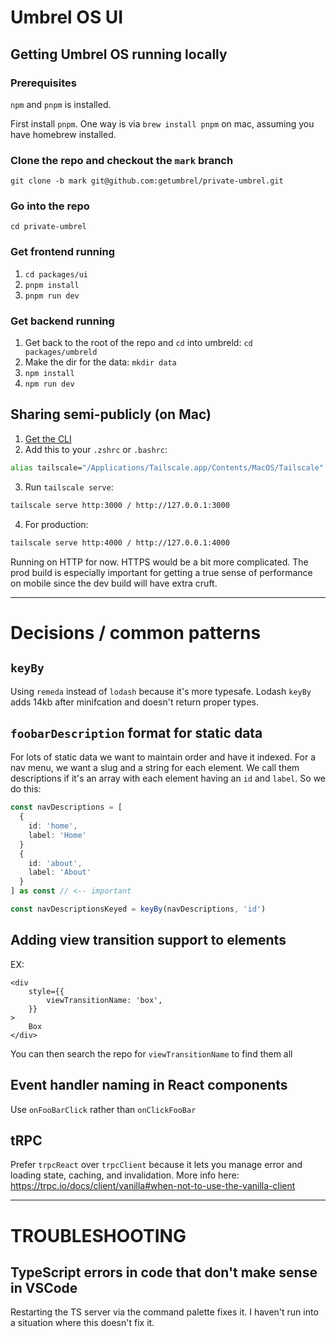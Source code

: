 # Umbrel OS UI

## Getting Umbrel OS running locally

### Prerequisites

`npm` and `pnpm` is installed.

First install `pnpm`. One way is via `brew install pnpm` on mac, assuming you have homebrew installed.

### Clone the repo and checkout the `mark` branch

`git clone -b mark git@github.com:getumbrel/private-umbrel.git`

### Go into the repo

`cd private-umbrel`

### Get frontend running

1. `cd packages/ui`
1. `pnpm install`
1. `pnpm run dev`

### Get backend running

1. Get back to the root of the repo and `cd` into umbreld: `cd packages/umbreld`
1. Make the dir for the data: `mkdir data`
1. `npm install`
1. `npm run dev`

## Sharing semi-publicly (on Mac)

1. [Get the CLI](https://tailscale.com/kb/1080/cli/#using-the-cli)
2. Add this to your `.zshrc` or `.bashrc`:

```sh
alias tailscale="/Applications/Tailscale.app/Contents/MacOS/Tailscale"
```

3. Run `tailscale serve`:

```sh
tailscale serve http:3000 / http://127.0.0.1:3000
```

4. For production:

```sh
tailscale serve http:4000 / http://127.0.0.1:4000
```

Running on HTTP for now. HTTPS would be a bit more complicated. The prod build is especially important for getting a true sense of performance on mobile since the dev build will have extra cruft.

---

# Decisions / common patterns

## `keyBy`

Using `remeda` instead of `lodash` because it's more typesafe. Lodash `keyBy` adds 14kb after minifcation and doesn't return proper types.

## `foobarDescription` format for static data

For lots of static data we want to maintain order and have it indexed. For a nav menu, we want a slug and a string for each element. We call them descriptions if it's an array with each element having an `id` and `label`. So we do this:

```ts
const navDescriptions = [
  {
    id: 'home',
    label: 'Home'
  }
  {
    id: 'about',
    label: 'About'
  }
] as const // <-- important

const navDescriptionsKeyed = keyBy(navDescriptions, 'id')
```

## Adding view transition support to elements

EX:

```tsx
<div
	style={{
		viewTransitionName: 'box',
	}}
>
	Box
</div>
```

You can then search the repo for `viewTransitionName` to find them all

## Event handler naming in React components

Use `onFooBarClick` rather than `onClickFooBar`

## tRPC

Prefer `trpcReact` over `trpcClient` because it lets you manage error and loading state, caching, and invalidation. More info here: https://trpc.io/docs/client/vanilla#when-not-to-use-the-vanilla-client

---

# TROUBLESHOOTING

## TypeScript errors in code that don't make sense in VSCode

Restarting the TS server via the command palette fixes it. I haven't run into a situation where this doesn't fix it.
